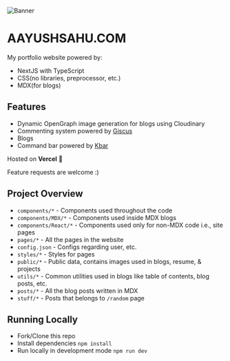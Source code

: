 ![Banner](https://user-images.githubusercontent.com/54525741/149302774-07732e60-26d4-46bf-9529-825563af5d45.png)

# AAYUSHSAHU.COM

My portfolio website powered by:

- NextJS with TypeScript
- CSS(no libraries, preprocessor, etc.)
- MDX(for blogs)

## Features

- Dynamic OpenGraph image generation for blogs using Cloudinary
- Commenting system powered by [Giscus](https://giscus.app/)
- Blogs
- Command bar powered by [Kbar](https://kbar.vercel.app/)

Hosted on **Vercel** 💪

Feature requests are welcome :)

## Project Overview

- `components/*` - Components used throughout the code
- `components/MDX/*` - Components used inside MDX blogs
- `components/React/*` - Components used only for non-MDX code i.e., site pages
- `pages/*` - All the pages in the website
- `config.json` - Configs regarding user, etc.
- `styles/*` - Styles for pages
- `public/*` - Public data, contains images used in blogs, resume, & projects
- `utils/*` - Common utilities used in blogs like table of contents, blog posts, etc.
- `posts/*` - All the blog posts written in MDX
- `stuff/*` - Posts that belongs to `/random` page

## Running Locally

- Fork/Clone this repo
- Install dependencies `npm install`
- Run locally in development mode `npm run dev`
